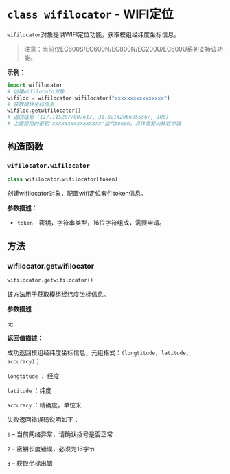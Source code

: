 # `class wifilocator` - WIFI定位

`wifilocator`对象提供WIFI定位功能，获取模组经纬度坐标信息。

> 注意：当前仅EC600S/EC600N/EC800N/EC200U/EC600U系列支持该功能。

**示例：**

```python
import wifilocator
# 创建wifilocato对象
wifiloc = wifilocator.wifilocator("xxxxxxxxxxxxxxxx")
# 获取模块坐标信息
wifiloc.getwifilocator()
# 返回结果 (117.1152877807617, 31.82142066955567, 100)
# 上面使用的密钥"xxxxxxxxxxxxxxxx"指代token，具体需要向移远申请
```

## 构造函数

### `wifilocator.wifilocator`

```python
class wifilocator.wifilocator(token)
```

创建wifilocator对象，配置wifi定位套件token信息。

**参数描述：**

- `token` - 密钥，字符串类型，16位字符组成，需要申请。



## 方法

### wifilocator.getwifilocator

```python
wifilocator.getwifilocator()
```

该方法用于获取模组经纬度坐标信息。

**参数描述**

无

**返回值描述：**

成功返回模组经纬度坐标信息，元组格式：`(longtitude, latitude, accuracy)`；

`longtitude` ： 经度

`latitude` ：纬度

`accuracy` ：精确度，单位米

失败返回错误码说明如下：

`1` – 当前网络异常，请确认拨号是否正常

`2` – 密钥长度错误，必须为16字节

`3` – 获取坐标出错



